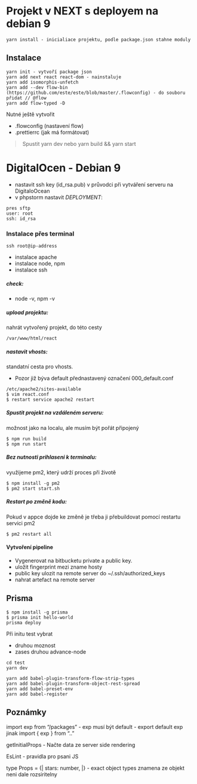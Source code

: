 # Projekt v NEXT s deployem na debian 9
```
yarn install - inicialiace projektu, podle package.json stahne moduly
```
## Instalace
```
yarn init - vytvoří package json
yarn add next react react-dom - nainstaluje
yarn add isomorphis-unfetch
yarn add --dev flow-bin (https://github.com/este/este/blob/master/.flowconfig) - do souboru přidat // @flow
yarn add flow-typed -D
```
Nutné ještě vytvořit
- .flowconfig (nastavení flow)
- .prettierrc (jak má formátovat)

> Spustit yarn dev nebo yarn build && yarn start

# DigitalOcen - Debian 9
- nastavit ssh key (id_rsa.pub) v průvodci při vytváření serveru na DigitaloOcean
- v phpstorm nastavit *DEPLOYMENT*:
```
pres sftp
user: root
ssh: id_rsa
```
### Instalace přes terminal
```
ssh root@ip-address
```
- instalace apache
- instalace node, npm
- instalace ssh

##### check:
- node -v, npm -v

##### upload projektu:
nahrát vytvořený projekt, do této cesty
```
/var/www/html/react
```
##### nastavit vhosts:
standatní cesta pro vhosts.
- Pozor již býva default přednastavený označení 000_default.conf
```
/etc/apache2/sites-available
$ vim react.conf
$ restart service apache2 restart
```
##### Spustit projekt na vzdáleném serveru:
možnost jako na localu, ale musím být pořát připojený
```
$ npm run build
$ npm run start
```

##### Bez nutnosti prihlaseni k terminalu:
využijeme pm2, který udrží proces při životě
```
$ npm install -g pm2
$ pm2 start start.sh
```

##### Restart po změně kodu:
Pokud v appce dojde ke změně je třeba ji přebuildovat pomocí restartu servici pm2
```
$ pm2 restart all
```

#### Vytvoření pipeline
- Vygenerovat na bitbucketu private a public key.
- uložit fingerprint mezi zname hosty
- public key ulozit na remote server do ~/.ssh/authorized_keys
- nahrat artefact na remote server



## Prisma
```
$ npm install -g prisma
$ prisma init hello-world
prisma deploy
```

Při initu test vybrat
- druhou moznost
- zases druhou advance-node

```
cd test
yarn dev

yarn add babel-plugin-transform-flow-strip-types
yarn add babel-plugin-transform-object-rest-spread
yarn add babel-preset-env
yarn add babel-register
```
## Poznámky
import exp from “/packages” - exp musí být default - export default exp jinak
import { exp } from “..”

getInitialProps - Načte data ze server side rendering

<Hello name=“Kitty” fn=/>

EsLint - pravidla pro psani JS

type Props = {|
  stars: number,
|} - exact object types znamena ze objekt neni dale rozsiritelny
